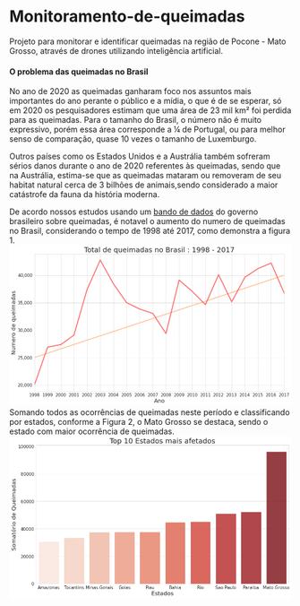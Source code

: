 # Monitoramento-de-queimadas
Projeto para monitorar e identificar queimadas na região de Pocone - Mato Grosso, através de drones utilizando inteligência artificial.

#### O problema das queimadas no Brasil
No ano de 2020 as queimadas ganharam foco nos assuntos mais importantes do ano perante o público e a mídia, o que é de se esperar, só em 2020 os pesquisadores estimam que uma área de 23 mil km² foi perdida para as queimadas. Para o tamanho do Brasil, o número não é muito expressivo, porém essa área corresponde a ¼ de Portugal, ou para melhor senso de comparação, quase 10 vezes o tamanho de Luxemburgo.

Outros países como os Estados Unidos e a Austrália também sofreram sérios danos durante o ano de 2020 referentes às queimadas, sendo que na Austrália, estima-se que as queimadas mataram ou removeram de seu habitat natural cerca de 3 bilhões de animais,sendo considerado a maior catástrofe da fauna da história moderna.

De acordo nossos estudos usando um [bando de dados](http://dados.gov.br/dataset/sistema-nacional-de-informacoes-florestais-snif) do governo brasileiro sobre queimadas, é notavel o aumento do numero de queimadas no Brasil, considerando o tempo de 1998 até 2017, como demonstra a figura 1.
<br>
<img src="./graficos/aumento_queimadas.png" width="750">
<br>
Somando todos as ocorrências de queimadas neste período e classificando por estados, conforme a Figura 2, o Mato Grosso se destaca, sendo o estado com maior ocorrência de queimadas.
<br>
<img src="./graficos/estadosx.png" width="750">
<br>
